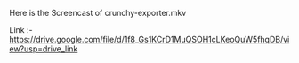 Here is the Screencast of crunchy-exporter.mkv

Link :- https://drive.google.com/file/d/1f8_Gs1KCrD1MuQSOH1cLKeoQuW5fhqDB/view?usp=drive_link


